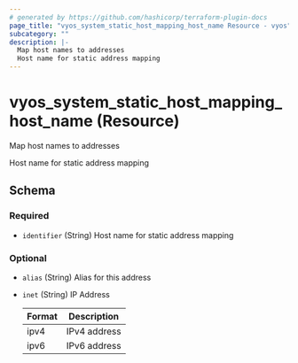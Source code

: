 ```yaml
---
# generated by https://github.com/hashicorp/terraform-plugin-docs
page_title: "vyos_system_static_host_mapping_host_name Resource - vyos"
subcategory: ""
description: |-
  Map host names to addresses
  Host name for static address mapping
---
```


# vyos_system_static_host_mapping_host_name (Resource)

Map host names to addresses

Host name for static address mapping



<!-- schema generated by tfplugindocs -->
## Schema

### Required

- `identifier` (String) Host name for static address mapping

### Optional

- `alias` (String) Alias for this address
- `inet` (String) IP Address

    |  Format  |  Description  |
    |----------|---------------|
    |  ipv4  |  IPv4 address  |
    |  ipv6  |  IPv6 address  |
